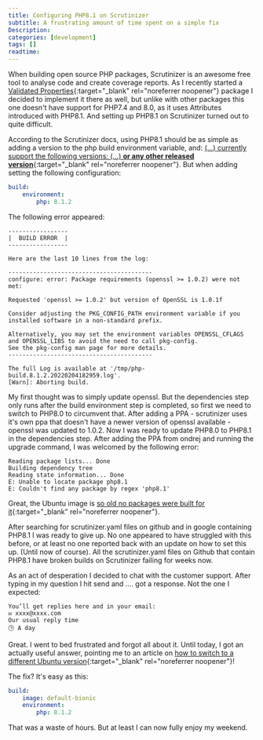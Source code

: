 ```yaml
---
title: Configuring PHP8.1 on Scrutinizer
subtitle: A frustrating amount of time spent on a simple fix
Description:
categories: [development]
tags: []
readtime:
---
```


When building open source PHP packages, Scrutinizer is an awesome free tool to analyse code and create coverage reports. As I recently started a [Validated Properties](https://github.com/PrinsFrank/php-validated-properties){:target="_blank" rel="noreferrer noopener"} package I decided to implement it there as well, but unlike with other packages this one doesn't have support for PHP7.4 and 8.0, as it uses Attributes introduced with PHP8.1. And setting up PHP8.1 on Scrutinizer turned out to quite difficult.

According to the Scrutinizer docs, using PHP8.1 should be as simple as adding a version to the php build environment variable, and: [(...) currently support the following versions: (...) <b>or any other released version</b>](https://scrutinizer-ci.com/docs/build/languages#php){:target="_blank" rel="noreferrer noopener"}. But when adding setting the following configuration:

```yaml
build:
    environment:
        php: 8.1.2
```

The following error appeared:

```shell
-----------------
|  BUILD ERROR  |
-----------------

Here are the last 10 lines from the log:

-----------------------------------------
configure: error: Package requirements (openssl >= 1.0.2) were not met:

Requested 'openssl >= 1.0.2' but version of OpenSSL is 1.0.1f

Consider adjusting the PKG_CONFIG_PATH environment variable if you
installed software in a non-standard prefix.

Alternatively, you may set the environment variables OPENSSL_CFLAGS
and OPENSSL_LIBS to avoid the need to call pkg-config.
See the pkg-config man page for more details.
-----------------------------------------

The full Log is available at '/tmp/php-build.8.1.2.20220204182959.log'.
[Warn]: Aborting build.
```

My first thought was to simply update openssl. But the dependencies step only runs after the build environment step is completed, so first we need to switch to PHP8.0 to circumvent that. After adding a PPA - scrutinizer uses it's own ppa that doesn't have a newer version of openssl available - openssl was updated to 1.0.2. Now I was ready to update PHP8.0 to PHP8.1 in the dependencies step. After adding the PPA from ondrej and running the upgrade command, I was welcomed by the following error:

```shell
Reading package lists... Done
Building dependency tree       
Reading state information... Done
E: Unable to locate package php8.1
E: Couldn't find any package by regex 'php8.1'
```

Great, the Ubuntu image is [so old no packages were built for it](https://launchpad.net/~ondrej/+archive/ubuntu/php){:target="_blank" rel="noreferrer noopener"}. 

After searching for scrutinizer.yaml files on github and in google containing PHP8.1 I was ready to give up. No one appeared to have struggled with this before, or at least no one reported back with an update on how to set this up. (Until now of course). All the scrutinizer.yaml files on Github that contain PHP8.1 have broken builds on Scrutinizer failing for weeks now.

As an act of desperation I decided to chat with the customer support. After typing in my question I hit send and .... got a response. Not the one I expected:

```text
You’ll get replies here and in your email:
✉️ xxxx@xxxx.com
Our usual reply time
🕒 A day
```

Great. I went to bed frustrated and forgot all about it. Until today, I got an actually useful answer, pointing me to an article on [how to switch to a different Ubuntu version](https://scrutinizer-ci.com/docs/guides/upgrading-trusty-image){:target="_blank" rel="noreferrer noopener"}!

The fix? It's easy as this:

```yaml
build:
    image: default-bionic
    environment:
        php: 8.1.2
```

That was a waste of hours. But at least I can now fully enjoy my weekend.
